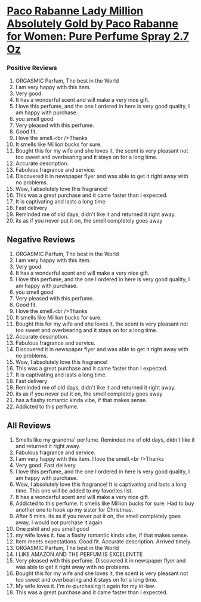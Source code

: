# [Paco Rabanne Lady Million Absolutely Gold by Paco Rabanne for Women: Pure Perfume Spray 2.7 Oz](https://products.checkmycream.com/products/Paco-Rabanne-Lady-Million-Absolutely-Gold-by-Paco-Rabanne-for-Women:-Pure-Perfume-Spray-2.7-Oz.html)

### Positive Reviews

<ol>
      <li>ORGASMIC Parfum, The best in the World</li>
      <li>I am very happy with this item.</li>
      <li>Very good.</li>
      <li>It has a wonderful scent and will make a very nice gift.</li>
      <li>I love this perfume, and the one I ordered in here is very good quality, I am happy with purchase.</li>
      <li>you smell good</li>
      <li>Very pleased with this perfume.</li>
      <li>Good fit.</li>
      <li>I love the smell.&lt;br /&gt;Thanks</li>
      <li>It smells like Million bucks for sure.</li>
      <li>Bought this for my wife and she loves it, the scent is very pleasant not too sweet and overbearing and it stays on for a long time.</li>
      <li>Accurate description.</li>
      <li>Fabulous fragrance and service.</li>
      <li>Discovered it in newspaper flyer and was able to get it right away with no problems.</li>
      <li>Wow, I absolutely love this fragrance!</li>
      <li>This was a great purchase and it came faster than I expected.</li>
      <li>It is captivating and lasts a long time.</li>
      <li>Fast delivery</li>
      <li>Reminded me of old days, didn&#x27;t like it and returned it right away.</li>
      <li>its as if you never put it on, the smell completely goes away</li>
</ol>


<h2>Negative Reviews</h2>
<ol>
<li> ORGASMIC Parfum, The best in the World</li>
<li> I am very happy with this item.</li>
<li> Very good.</li>
<li> It has a wonderful scent and will make a very nice gift.</li>
<li> I love this perfume, and the one I ordered in here is very good quality, I am happy with purchase.</li>
<li> you smell good</li>
<li> Very pleased with this perfume.</li>
<li> Good fit.</li>
<li> I love the smell.&lt;br /&gt;Thanks</li>
<li> It smells like Million bucks for sure.</li>
<li> Bought this for my wife and she loves it, the scent is very pleasant not too sweet and overbearing and it stays on for a long time.</li>
<li> Accurate description.</li>
<li> Fabulous fragrance and service.</li>
<li> Discovered it in newspaper flyer and was able to get it right away with no problems.</li>
<li> Wow, I absolutely love this fragrance!</li>
<li> This was a great purchase and it came faster than I expected.</li>
<li> It is captivating and lasts a long time.</li>
<li> Fast delivery</li>
<li> Reminded me of old days, didn&#x27;t like it and returned it right away.</li>
<li> its as if you never put it on, the smell completely goes away</li>
<li> has a flashy romantic kinda vibe, if that makes sense.</li>
<li> Addicted to this perfume.</li>
</ol>

<h2>All Reviews</h2>

<ol>
    <li> Smells like my grandma&#x27; perfume. Reminded me of old days, didn&#x27;t like it and returned it right away.</li>
    <li> Fabulous fragrance and service.</li>
    <li> I am very happy with this item. I love the smell.&lt;br /&gt;Thanks</li>
    <li> Very good. Fast delivery</li>
    <li> I love this perfume, and the one I ordered in here is very good quality, I am happy with purchase.</li>
    <li> Wow, I absolutely love this fragrance! It is captivating and lasts a long time. This one will be added to my favorites list.</li>
    <li> It has a wonderful scent and will make a very nice gift.</li>
    <li> Addicted to this perfume. It smells like Million bucks for sure. Had to buy another one to hook up my sister for Christmas.</li>
    <li> After 5 mins. its as if you never put it on, the smell completely goes away, I would not purchase it again</li>
    <li> One pshit and you smell good</li>
    <li> my wife loves it. has a flashy romantic kinda vibe, if that makes sense.</li>
    <li> Item meets expectations. Good fit. Accurate description. Arrived timely.</li>
    <li> ORGASMIC Parfum, The best in the World</li>
    <li> I LIKE  AMAZON AND THE PERFUM IS EXCELENTTE</li>
    <li> Very pleased with this perfume. Discovered it in newspaper flyer and was able to get it right away with no problems.</li>
    <li> Bought this for my wife and she loves it, the scent is very pleasant not too sweet and overbearing and it stays on for a long time.</li>
    <li> My wife loves it. I&#x27;m re-purchasing it again for my in-law.</li>
    <li> This was a great purchase and it came faster than I expected.</li>
</ol>




